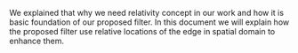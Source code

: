 We explained that why we need relativity concept in our work and how it is basic foundation of our proposed filter. In this document we will explain how the proposed filter use relative locations of the edge in spatial domain to enhance them.


